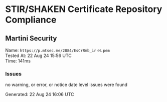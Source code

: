 # STIR/SHAKEN Certificate Repository Compliance

## Martini Security

Name: `https://p.mtsec.me/2884/EsCrRmb_ir-H.pem`\
Tested At: 22 Aug 24 15:56 UTC\
Time: 141ms

### Issues

no warning, or error, or notice date level issues were found

Generated: 22 Aug 24 16:06 UTC
